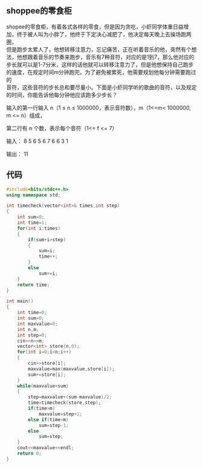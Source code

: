 ## shoppee的零食柜

 shopee的零食柜，有着各式各样的零食，但是因为贪吃，小虾同学体重日益增加，终于被人叫为小胖了，他终于下定决心减肥了，他决定每天晚上去操场跑两圈，\
 但是跑步太累人了，他想转移注意力，忘记痛苦，正在听着音乐的他，突然有个想法，他想跟着音乐的节奏来跑步，音乐有7种音符，对应的是1到7，那么他对应的\
 步长就可以是1-7分米，这样的话他就可以转移注意力了，但是他想保持自己跑步的速度，在规定时间m分钟跑完。为了避免被累死，他需要规划他每分钟需要跑过的\
 音符，这些音符的步长总和要尽量小。下面是小虾同学听的歌曲的音符，以及规定的时间，你能告诉他每分钟他应该跑多少步长？
 
 输入的第一行输入 n（1 ≤ n ≤ 1000000，表示音符数），m（1<=m< 1000000, m <= n）组成，

第二行有 n 个数，表示每个音符（1<= f <= 7）

输入： 8 5 6 5 6 7 6 6 3 1

输出： 11

## 代码

```C++
#include<bits/stdc++.h>
using namespace std;

int timecheck(vector<int>& times,int step)
{
    int sum=0;
    int time=1;
    for(int i:times)
    {
        if(sum+i>step)
        {
            sum=i;
            time++;
        }
        else
            sum+=i;
    } 
    return time;
}

int main()
{
    int time=0;
    int sum=0;
    int maxvalue=0;
    int n,m;
    int step=0;
    cin>>n>>m;
    vector<int> store(n,0);
    for(int i=0;i<n;i++)
    {
        cin>>store[i];
        maxvalue=max(maxvalue,store[i]);
        sum+=store[i];
    }
    while(maxvalue<sum)
    {
        step=maxvalue+(sum-maxvalue)/2;
        time=timecheck(store,step);
        if(time>m)
            maxvalue=step+1;
        else if(time<m)
            sum=step-1;
        else
            sum=step;
    }
    cout<<maxvalue<<endl;
    return 0;
}
```
